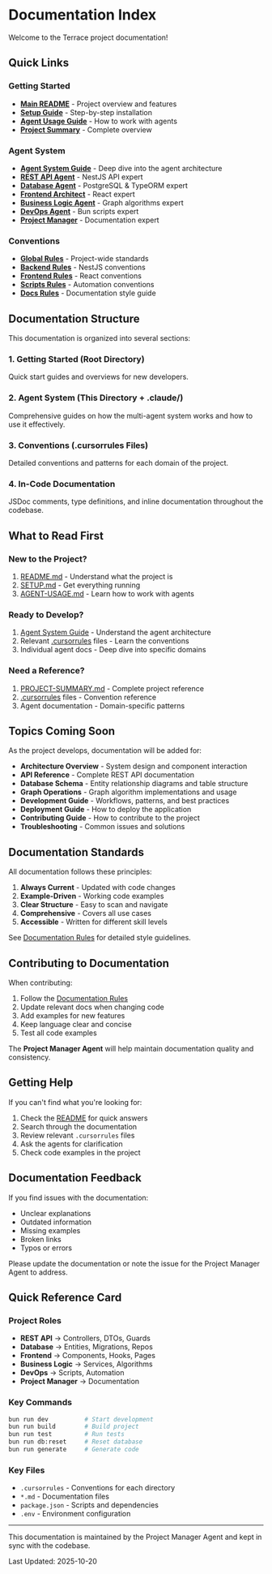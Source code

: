 # Documentation Index

Welcome to the Terrace project documentation!

## Quick Links

### Getting Started
- **[Main README](../README.md)** - Project overview and features
- **[Setup Guide](../SETUP.md)** - Step-by-step installation
- **[Agent Usage Guide](../AGENT-USAGE.md)** - How to work with agents
- **[Project Summary](../PROJECT-SUMMARY.md)** - Complete overview

### Agent System
- **[Agent System Guide](./agents.md)** - Deep dive into the agent architecture
- **[REST API Agent](../.claude/agents/rest-api-agent.md)** - NestJS API expert
- **[Database Agent](../.claude/agents/database-agent.md)** - PostgreSQL & TypeORM expert
- **[Frontend Architect](../.claude/agents/frontend-architect-agent.md)** - React expert
- **[Business Logic Agent](../.claude/agents/business-logic-agent.md)** - Graph algorithms expert
- **[DevOps Agent](../.claude/agents/devops-agent.md)** - Bun scripts expert
- **[Project Manager](../.claude/agents/project-manager-agent.md)** - Documentation expert

### Conventions
- **[Global Rules](../.cursorrules)** - Project-wide standards
- **[Backend Rules](../backend/.cursorrules)** - NestJS conventions
- **[Frontend Rules](../frontend/.cursorrules)** - React conventions
- **[Scripts Rules](../scripts/.cursorrules)** - Automation conventions
- **[Docs Rules](./.cursorrules)** - Documentation style guide

## Documentation Structure

This documentation is organized into several sections:

### 1. Getting Started (Root Directory)
Quick start guides and overviews for new developers.

### 2. Agent System (This Directory + .claude/)
Comprehensive guides on how the multi-agent system works and how to use it effectively.

### 3. Conventions (.cursorrules Files)
Detailed conventions and patterns for each domain of the project.

### 4. In-Code Documentation
JSDoc comments, type definitions, and inline documentation throughout the codebase.

## What to Read First

### New to the Project?
1. [README.md](../README.md) - Understand what the project is
2. [SETUP.md](../SETUP.md) - Get everything running
3. [AGENT-USAGE.md](../AGENT-USAGE.md) - Learn how to work with agents

### Ready to Develop?
1. [Agent System Guide](./agents.md) - Understand the agent architecture
2. Relevant [.cursorrules](../.cursorrules) files - Learn the conventions
3. Individual agent docs - Deep dive into specific domains

### Need a Reference?
1. [PROJECT-SUMMARY.md](../PROJECT-SUMMARY.md) - Complete project reference
2. [.cursorrules](../.cursorrules) files - Convention reference
3. Agent documentation - Domain-specific patterns

## Topics Coming Soon

As the project develops, documentation will be added for:

- **Architecture Overview** - System design and component interaction
- **API Reference** - Complete REST API documentation
- **Database Schema** - Entity relationship diagrams and table structure
- **Graph Operations** - Graph algorithm implementations and usage
- **Development Guide** - Workflows, patterns, and best practices
- **Deployment Guide** - How to deploy the application
- **Contributing Guide** - How to contribute to the project
- **Troubleshooting** - Common issues and solutions

## Documentation Standards

All documentation follows these principles:

1. **Always Current** - Updated with code changes
2. **Example-Driven** - Working code examples
3. **Clear Structure** - Easy to scan and navigate
4. **Comprehensive** - Covers all use cases
5. **Accessible** - Written for different skill levels

See [Documentation Rules](./.cursorrules) for detailed style guidelines.

## Contributing to Documentation

When contributing:

1. Follow the [Documentation Rules](./.cursorrules)
2. Update relevant docs when changing code
3. Add examples for new features
4. Keep language clear and concise
5. Test all code examples

The **Project Manager Agent** will help maintain documentation quality and consistency.

## Getting Help

If you can't find what you're looking for:

1. Check the [README](../README.md) for quick answers
2. Search through the documentation
3. Review relevant `.cursorrules` files
4. Ask the agents for clarification
5. Check code examples in the project

## Documentation Feedback

If you find issues with the documentation:

- Unclear explanations
- Outdated information
- Missing examples
- Broken links
- Typos or errors

Please update the documentation or note the issue for the Project Manager Agent to address.

## Quick Reference Card

### Project Roles
- **REST API** → Controllers, DTOs, Guards
- **Database** → Entities, Migrations, Repos
- **Frontend** → Components, Hooks, Pages
- **Business Logic** → Services, Algorithms
- **DevOps** → Scripts, Automation
- **Project Manager** → Documentation

### Key Commands
```bash
bun run dev          # Start development
bun run build        # Build project
bun run test         # Run tests
bun run db:reset     # Reset database
bun run generate     # Generate code
```

### Key Files
- `.cursorrules` - Conventions for each directory
- `*.md` - Documentation files
- `package.json` - Scripts and dependencies
- `.env` - Environment configuration

---

This documentation is maintained by the Project Manager Agent and kept in sync with the codebase.

Last Updated: 2025-10-20
